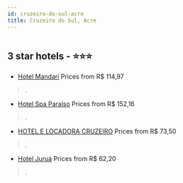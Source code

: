 ```yaml
---
id: cruzeiro-do-sul-acre
title: Cruzeiro do Sul, Acre
---
```


<center><img src="https://static.hotelurbano.com/reservas/prod0/9/9529/5ad4a390b428b_hotel-mandari.jpg" alt="" /></center>


##  3 star hotels - ⭐️⭐️⭐️

-    [Hotel Mandari](https://us.hurb.com/hotels/cruzeiro-do-sul/hotel-mandari-9529?cmp=18055) Prices from R$ 114,97
   > .
-    [Hotel Spa Paraíso](https://us.hurb.com/hotels/cruzeiro-do-sul/hotel-spa-paraiso-11707?cmp=18055) Prices from R$ 152,16
   > .
-    [HOTEL E LOCADORA CRUZEIRO](https://us.hurb.com/hotels/cruzeiro-do-sul/hotel-e-locadora-cruzeiro-9466?cmp=18055) Prices from R$ 73,50
   > .
-    [Hotel Juruá](https://us.hurb.com/hotels/cruzeiro-do-sul/hotel-jurua-11704?cmp=18055) Prices from R$ 62,20
   > .
